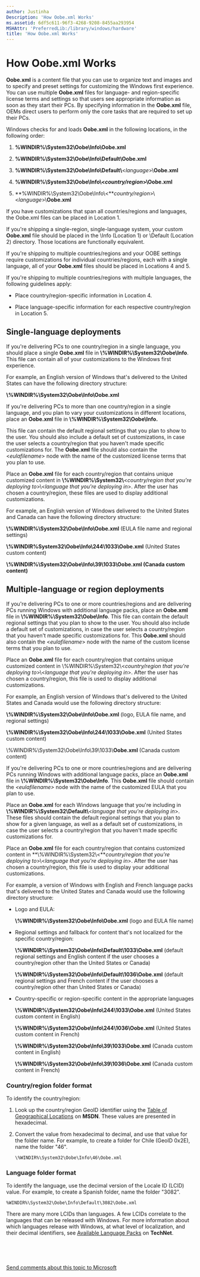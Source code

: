 ```yaml
---
author: Justinha
Description: 'How Oobe.xml Works'
ms.assetid: 6df5c611-96f3-4268-9208-8455aa293954
MSHAttr: 'PreferredLib:/library/windows/hardware'
title: 'How Oobe.xml Works'
---
```


# How Oobe.xml Works


**Oobe.xml** is a content file that you can use to organize text and images and to specify and preset settings for customizing the Windows first experience. You can use multiple **Oobe.xml** files for language- and region-specific license terms and settings so that users see appropriate information as soon as they start their PCs. By specifying information in the **Oobe.xml** file, OEMs direct users to perform only the core tasks that are required to set up their PCs.

Windows checks for and loads **Oobe.xml** in the following locations, in the following order:

1.  **%WINDIR%\\System32\\Oobe\\Info\\Oobe.xml**

2.  **%WINDIR%\\System32\\Oobe\\Info\\Default\\Oobe.xml**

3.  **%WINDIR%\\System32\\Oobe\\Info\\Default\\**&lt;*language*&gt;\\**Oobe.xml**

4.  **%WINDIR%\\System32\\Oobe\\Info\\&lt;***country/region*&gt;**\\Oobe.xml**

5.  **%WINDIR%\\System32\\Oobe\\Info\\&lt;***country/region*&gt;\\&lt;*language*&gt;\\**Oobe.xml**

If you have customizations that span all countries/regions and languages, the Oobe.xml files can be placed in Location 1.

If you're shipping a single-region, single-language system, your custom **Oobe.xml** file should be placed in the \\Info (Location 1) or \\Default (Location 2) directory. Those locations are functionally equivalent.

If you're shipping to multiple countries/regions and your OOBE settings require customizations for individual countries/regions, each with a single language, all of your **Oobe.xml** files should be placed in Locations 4 and 5.

If you're shipping to multiple countries/regions with multiple languages, the following guidelines apply:

-   Place country/region-specific information in Location 4.

-   Place language-specific information for each respective country/region in Location 5.

## <span id="Single-language_deployments"></span><span id="single-language_deployments"></span><span id="SINGLE-LANGUAGE_DEPLOYMENTS"></span>Single-language deployments


If you're delivering PCs to one country/region in a single language, you should place a single **Oobe.xml** file in **\\%WINDIR%\\System32\\Oobe\\Info**. This file can contain all of your customizations to the Windows first experience.

For example, an English version of Windows that's delivered to the United States can have the following directory structure:

**\\%WINDIR%\\System32\\Oobe\\Info\\Oobe.xml**

If you're delivering PCs to more than one country/region in a single language, and you plan to vary your customizations in different locations, place an **Oobe.xml** file in **\\%WINDIR%\\System32\\Oobe\\Info.**

This file can contain the default regional settings that you plan to show to the user. You should also include a default set of customizations, in case the user selects a country/region that you haven't made specific customizations for. The **Oobe.xml** file should also contain the &lt;*eulafilename*&gt; node with the name of the customized license terms that you plan to use.

Place an **Oobe.xml** file for each country/region that contains unique customized content in **\\%WINDIR%\\System32\\**&lt;*country/region that you're deploying to*&gt;\\&lt;*language that you're deploying in*&gt;. After the user has chosen a country/region, these files are used to display additional customizations.

For example, an English version of Windows delivered to the United States and Canada can have the following directory structure:

**\\%WINDIR%\\System32\\Oobe\\Info\\Oobe.xml** (EULA file name and regional settings)

**\\%WINDIR%System32\\Oobe\\Info\\244\\1033\\Oobe.xml** (United States custom content)

**\\%WINDIR%\\System32\\Oobe\\Info\\39\\1033\\Oobe.xml (Canada custom content)**

## <span id="Multiple-language_or_region_deployments"></span><span id="multiple-language_or_region_deployments"></span><span id="MULTIPLE-LANGUAGE_OR_REGION_DEPLOYMENTS"></span>Multiple-language or region deployments


If you're delivering PCs to one or more countries/regions and are delivering PCs running Windows with additional language packs, place an **Oobe.xml** file in **\\%WINDIR%\\System32\\Oobe\\Info**. This file can contain the default regional settings that you plan to show to the user. You should also include a default set of customizations, in case the user selects a country/region that you haven't made specific customizations for. This **Oobe.xml** should also contain the &lt;*eulafilename*&gt; node with the name of the custom license terms that you plan to use.

Place an **Oobe.xml** file for each country/region that contains unique customized content in \\%WINDIR%\\System32\\&lt;*country/region that you're deploying to*&gt;\\&lt;*language that you're deploying in*&gt;. After the user has chosen a country/region, this file is used to display additional customizations.

For example, an English version of Windows that's delivered to the United States and Canada would use the following directory structure:

**\\%WINDIR%\\System32\\Oobe\\Info\\Oobe.xml** (logo, EULA file name, and regional settings)

**\\%WINDIR%\\System32\\Oobe\\Info\\244\\1033\\Oobe.xml** (United States custom content)

\\%WINDIR%\\System32\\Oobe\\Info\\39\\1033\\**Oobe.xml** (Canada custom content)

If you're delivering PCs to one or more countries/regions and are delivering PCs running Windows with additional language packs, place an **Oobe.xml** file in **\\%WINDIR%\\System32\\Oobe\\Info**. This **Oobe.xml** file should contain the *&lt;eulafilename&gt;* node with the name of the customized EULA that you plan to use.

Place an **Oobe.xml** for each Windows language that you're including in **\\%WINDIR%\\System32\\Default\\**&lt;*language that you're deploying in*&gt;. These files should contain the default regional settings that you plan to show for a given language, as well as a default set of customizations, in case the user selects a country/region that you haven't made specific customizations for.

Place an **Oobe.xml** file for each country/region that contains customized content in **\\%WINDIR%\\System32\\&lt;***country/region that you're deploying to*&gt;\\&lt;*language that you're deploying in*&gt;. After the user has chosen a country/region, this file is used to display your additional customizations.

For example, a version of Windows with English and French language packs that's delivered to the United States and Canada would use the following directory structure:

-   Logo and EULA:

    **\\%WINDIR%\\System32\\Oobe\\Info\\Oobe.xml** (logo and EULA file name)

-   Regional settings and fallback for content that's not localized for the specific country/region:

    **\\%WINDIR%\\System32\\Oobe\\Info\\Default\\1033\\Oobe.xml** (default regional settings and English content if the user chooses a country/region other than the United States or Canada)

    **\\%WINDIR%\\System32\\Oobe\\Info\\Default\\1036\\Oobe.xml** (default regional settings and French content if the user chooses a country/region other than United States or Canada)

-   Country-specific or region-specific content in the appropriate languages

    **\\%WINDIR%\\System32\\Oobe\\Info\\244\\1033\\Oobe.xml** (United States custom content in English)

    **\\%WINDIR%\\System32\\Oobe\\Info\\244\\1036\\Oobe.xml** (United States custom content in French)

    **\\%WINDIR%\\System32\\Oobe\\Info\\39\\1033\\Oobe.xml** (Canada custom content in English)

    **\\%WINDIR%\\System32\\Oobe\\Info\\39\\1036\\Oobe.xml** (Canada custom content in French)

### <span id="Country_region_folder_format"></span><span id="country_region_folder_format"></span><span id="COUNTRY_REGION_FOLDER_FORMAT"></span>Country/region folder format

To identify the country/region:

1.  Look up the country/region GeoID identifier using the [Table of Geographical Locations](http://go.microsoft.com/fwlink/?LinkId=131360) on **MSDN**. These values are presented in hexadecimal.

2.  Convert the value from hexadecimal to decimal, and use that value for the folder name. For example, to create a folder for Chile (GeoID 0x2E), name the folder "46".

    ``` syntax
    \%WINDIR%\System32\Oobe\Info\46\Oobe.xml
    ```

### <span id="Language_folder_format"></span><span id="language_folder_format"></span><span id="LANGUAGE_FOLDER_FORMAT"></span>Language folder format

To identify the language, use the decimal version of the Locale ID (LCID) value. For example, to create a Spanish folder, name the folder "3082".

``` syntax
%WINDIR%\System32\Oobe\Info\Default\3082\Oobe.xml
```

There are many more LCIDs than languages. A few LCIDs correlate to the languages that can be released with Windows. For more information about which languages release with Windows, at what level of localization, and their decimal identifiers, see [Available Language Packs](http://go.microsoft.com/fwlink/?LinkId=206620) on **TechNet**.

 

 

[Send comments about this topic to Microsoft](mailto:wsddocfb@microsoft.com?subject=Documentation%20feedback%20%5Bp_adk_online\p_adk_online%5D:%20How%20Oobe.xml%20Works%20%20RELEASE:%20%284/11/2016%29&body=%0A%0APRIVACY%20STATEMENT%0A%0AWe%20use%20your%20feedback%20to%20improve%20the%20documentation.%20We%20don't%20use%20your%20email%20address%20for%20any%20other%20purpose,%20and%20we'll%20remove%20your%20email%20address%20from%20our%20system%20after%20the%20issue%20that%20you're%20reporting%20is%20fixed.%20While%20we're%20working%20to%20fix%20this%20issue,%20we%20might%20send%20you%20an%20email%20message%20to%20ask%20for%20more%20info.%20Later,%20we%20might%20also%20send%20you%20an%20email%20message%20to%20let%20you%20know%20that%20we've%20addressed%20your%20feedback.%0A%0AFor%20more%20info%20about%20Microsoft's%20privacy%20policy,%20see%20http://privacy.microsoft.com/default.aspx. "Send comments about this topic to Microsoft")



